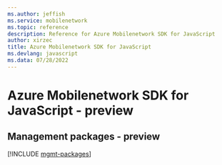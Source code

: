 ```yaml
---
ms.author: jeffish
ms.service: mobilenetwork
ms.topic: reference
description: Reference for Azure Mobilenetwork SDK for JavaScript
author: xirzec
title: Azure Mobilenetwork SDK for JavaScript
ms.devlang: javascript
ms.data: 07/28/2022
---
```

# Azure Mobilenetwork SDK for JavaScript - preview

## Management packages - preview
[!INCLUDE [mgmt-packages](mobilenetwork-mgmt-index.md)]